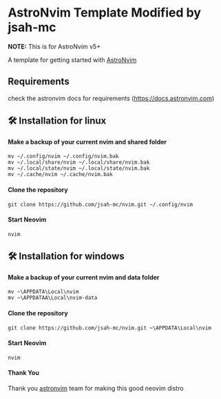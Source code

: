 # AstroNvim Template Modified by jsah-mc

**NOTE:** This is for AstroNvim v5+

A template for getting started with [AstroNvim](https://github.com/AstroNvim/AstroNvim)

## Requirements
check the astronvim docs for requirements
(https://docs.astronvim.com)

## 🛠️ Installation for linux

#### Make a backup of your current nvim and shared folder

```shell
mv ~/.config/nvim ~/.config/nvim.bak
mv ~/.local/share/nvim ~/.local/share/nvim.bak
mv ~/.local/state/nvim ~/.local/state/nvim.bak
mv ~/.cache/nvim ~/.cache/nvim.bak
```

#### Clone the repository

```shell
git clone https://github.com/jsah-mc/nvim.git ~/.config/nvim
```

#### Start Neovim

```shell
nvim
```
## 🛠️ Installation for windows

#### Make a backup of your current nvim and data folder

```shell
mv ~\APPDATA\Local\nvim
mv ~\APPDATAA\Local\nvim-data
```

#### Clone the repository
```shell
git clone https://github.com/jsah-mc/nvim.git ~\APPDATA\Local\nvim
```
#### Start Neovim
```shell
nvim
```


#### Thank You
Thank you [astronvim](https://github.com/AstroNvim) team for making this good neovim distro
